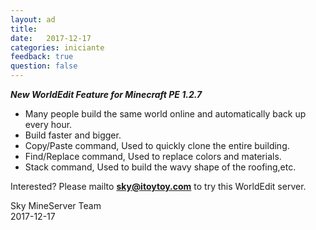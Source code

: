 ```yaml
---
layout: ad
title:  
date:   2017-12-17
categories: iniciante
feedback: true
question: false
---
```

***New WorldEdit Feature for Minecraft PE 1.2.7***    

- Many people build the same world online and automatically back up every hour.
- Build faster and bigger.
- Copy/Paste command, Used to quickly clone the entire building. 
- Find/Replace command, Used to replace colors and materials.
- Stack command, Used to build the wavy shape of the roofing,etc.

Interested? Please mailto **sky@itoytoy.com** to try this WorldEdit server.

Sky
MineServer Team   
2017-12-17
